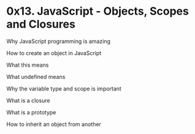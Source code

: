 # 0x13. JavaScript - Objects, Scopes and Closures


Why JavaScript programming is amazing

How to create an object in JavaScript

What this means

What undefined means

Why the variable type and scope is important

What is a closure

What is a prototype

How to inherit an object from another

